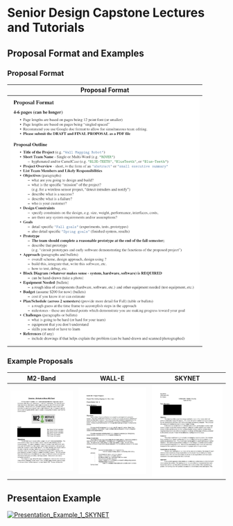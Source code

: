 # Senior Design Capstone Lectures and Tutorials


## Proposal Format and Examples

### Proposal Format

| Proposal Format |
|:-:|
| [![proposal-format-mini.png](https://raw.githubusercontent.com/kkatayama/capstone_tutorials/main/Proposal/images/proposal-format-mini.png)](https://github.com/kkatayama/capstone_tutorials/blob/main/Proposal/Proposal_Format.pdf) | 

### Example Proposals

| M2-Band | WALL-E | SKYNET |
|:-:|:-:|:-:|
| [![M2-Band](https://raw.githubusercontent.com/kkatayama/capstone_tutorials/main/Proposal/images/m2-band.png)](https://github.com/kkatayama/capstone_tutorials/blob/main/Proposal/Proposal_Example_3_M2-Band.pdf) | [![WALL-E](https://raw.githubusercontent.com/kkatayama/capstone_tutorials/main/Proposal/images/wall-e.png)](https://github.com/kkatayama/capstone_tutorials/blob/main/Proposal/Proposal_Example_1_WALL-E.pdf) | [![SKYNET](https://raw.githubusercontent.com/kkatayama/capstone_tutorials/main/Proposal/images/sky-net.png)](https://github.com/kkatayama/capstone_tutorials/blob/main/Proposal/Proposal_Example_2_SKYNET.pdf) |


## Presentaion Example

[![Presentation_Example_1_SKYNET](https://media-temporary.preziusercontent.com/frames-public/a/2/a/9/e/d5ccaa442769b0817f20828a854380.webp)](https://kkatayama.github.io/capstone_tutorials/Presentation/Presentation_Example_1_SKYNET.html)
